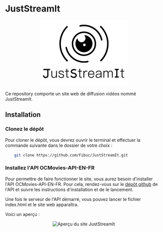 # JustStreamIt

<p align="center">
  <img src="images/logo.png" alt="Logo du site JustStreamIt"/>
</p>

Ce repository comporte un site web de diffusion vidéos nommé JustStreamIt.

## Installation

### Clonez le dépôt

Pour cloner le dépôt, vous devrez ouvrir le terminal et effectuer la commande suivante dans le dossier de votre choix :

```bash
    git clone https://github.com/Fibuc/JustStreamIt.git
```

### Installez l'API OCMovies-API-EN-FR

Pour permettre de faire fonctionner le site, vous aurez besoin d'installer l'API OCMovies-API-EN-FR.
Pour cela, rendez-vous sur le [dépôt github](https://github.com/OpenClassrooms-Student-Center/OCMovies-API-EN-FR) de l'API et suivre les instructions d'installation et de le lancement.

Une fois le serveur de l'API démarré, vous pouvez lancer le fichier index.html et le site web apparaîtra.

Voici un aperçu :

<p align="center">
  <img src="images/site_preview.gif" alt="Aperçu du site JustStreamIt"/>
</p>
